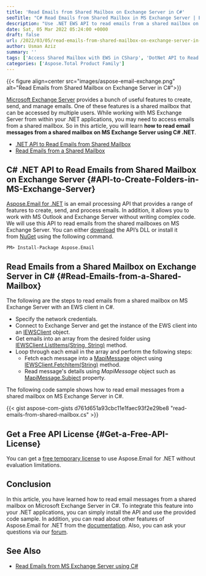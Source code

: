 ```yaml
---
title: 'Read Emails from Shared Mailbox on Exchange Server in C#'
seoTitle: "C# Read Emails from Shared Mailbox in MS Exchange Server | EWS API"
description: "Use .NET EWS API to read emails from a shared mailbox on Microsoft Exchange Server programmatically using C#. Retrieve messages with the EWS client."
date: Sat, 05 Mar 2022 05:24:00 +0000
draft: false
url: /2022/03/05/read-emails-from-shared-mailbox-on-exchange-server-in-csharp/
author: Usman Aziz
summary: ''
tags: ['Access Shared Mailbox with EWS in CSharp', 'DotNet API to Read Emails from Shared Mailbox', 'Read Emails from a Shared Mailbox with EWS in Csharp']
categories: ['Aspose.Total Product Family']
---
```




{{< figure align=center src="images/aspose-email-exchange.png" alt="Read Emails from Shared Mailbox on Exchange Server in C#">}}


[Microsoft Exchange Server][1] provides a bunch of useful features to create, send, and manage emails. One of these features is a shared mailbox that can be accessed by multiple users. While working with MS Exchange Server from within your .NET applications, you may need to access emails from a shared mailbox. So in this article, you will learn **how to read email messages from a shared mailbox on MS Exchange Server using C# .NET**.

*   [.NET API to Read Emails from Shared Mailbox][2]
*   [Read Emails from a Shared Mailbox][3]

## C# .NET API to Read Emails from Shared Mailbox on Exchange Server {#API-to-Create-Folders-in-MS-Exchange-Server}

[Aspose.Email for .NET][4] is an email processing API that provides a range of features to create, send, and process emails. In addition, it allows you to work with MS Outlook and Exchange Server without writing complex code. We will use this API to read emails from the shared mailboxes on MS Exchange Server. You can either [download][5] the API’s DLL or install it from [NuGet][6] using the following command.

```
PM> Install-Package Aspose.Email
```

## Read Emails from a Shared Mailbox on Exchange Server in C# {#Read-Emails-from-a-Shared-Mailbox}

The following are the steps to read emails from a shared mailbox on MS Exchange Server with an EWS client in C#.

*   Specify the network credentials.
*   Connect to Exchange Server and get the instance of the EWS client into an [IEWSClient][7] object.
*   Get emails into an array from the desired folder using [IEWSClient.ListItems(String, String)][8] method.
*   Loop through each email in the array and perform the following steps:
    *   Fetch each message into a [MapiMessage][9] object using [IEWSClient.FetchItem(String)][10] method.
    *   Read message's details using _MapiMessage_ object such as [MapiMessage.Subject][11] property.

The following code sample shows how to read email messages from a shared mailbox on MS Exchange Server in C#.

{{< gist aspose-com-gists d761d651a93cbc11e1faec93f2e29be8 "read-emails-from-shared-mailbox.cs" >}}

## Get a Free API License {#Get-a-Free-API-License}

You can get a [free temporary license][12] to use Aspose.Email for .NET without evaluation limitations.

## Conclusion

In this article, you have learned how to read email messages from a shared mailbox on Microsoft Exchange Server in C#. To integrate this feature into your .NET applications, you can simply install the API and use the provided code sample. In addition, you can read about other features of Aspose.Email for .NET from the [documentation][13]. Also, you can ask your questions via our [forum][14].

## See Also

*   [Read Emails from MS Exchange Server using C#][15]




[1]: https://en.wikipedia.org/wiki/Microsoft_Exchange_Server
[2]: #API-to-Create-Folders-in-MS-Exchange-Server
[3]: #Read-Emails-from-a-Shared-Mailbox
[4]: https://products.aspose.com/email/net/
[5]: https://downloads.aspose.com/email/net
[6]: https://www.nuget.org/packages/Aspose.Email/
[7]: https://apireference.aspose.com/email/net/aspose.email.clients.exchange.webservice/iewsclient
[8]: https://apireference.aspose.com/email/net/aspose.email.clients.exchange.webservice.iewsclient/listitems/methods/3
[9]: https://apireference.aspose.com/email/net/aspose.email.mapi/mapimessage
[10]: https://apireference.aspose.com/email/net/aspose.email.clients.exchange.webservice/iewsclient/methods/fetchitem
[11]: https://apireference.aspose.com/email/net/aspose.email.mapi/mapimessageitembase/properties/subject
[12]: https://purchase.aspose.com/temporary-license
[13]: https://docs.aspose.com/email/net/
[14]: https://forum.aspose.com/
[15]: https://blog.aspose.com/2020/11/20/read-emails-from-exchange-server-using-csharp/




